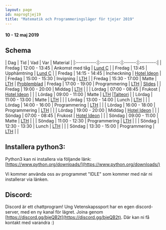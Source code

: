 ```yaml
---
layout: page
id: maprogtjej19
title: "Matematik och Programmeringsläger för tjejer 2019"
---
```


#### 10 - 12 maj 2019

## Schema

| Dag        | Tid       | Vad   | Var     | Material |
|:----------:|:----------:|:------:|:--------:|
| Fredag     | 12:00 - 13:45 | Ankomst med tåg | [Lund C](https://goo.gl/maps/e2wLFsP6aU9Vwi2y9) |
| Fredag     | 13:45         | Upphämtning | [Lund C](https://goo.gl/maps/e2wLFsP6aU9Vwi2y9) |
| Fredag     | 14:15 - 14:45 | Incheckning | [Hotel Ideon](https://goo.gl/maps/dWF3aWSMbTYYaRqYA) |
| Fredag     | 15:00 - 15:30 | Invigning | [LTH](https://goo.gl/maps/xfdAj8oKQwieeJtTA) |
| Fredag     | 15:30 - 17:00 | Matte | [LTH](https://goo.gl/maps/xfdAj8oKQwieeJtTA) | [Problemblad](/assets/201905/Problemlosning-Forelasning-1.pdf)
| Fredag     | 17:00 - 19:00 | Programmering | [LTH](https://goo.gl/maps/xfdAj8oKQwieeJtTA) | [Slides](https://docs.google.com/presentation/d/1cny5LYP0HtL2TGslr_ZBUxCxvYSomZDTQLzeh7Ap5S0/edit?usp=sharing) |
| Fredag     | 19:00 - 20:00 | Middag | [LTH](https://goo.gl/maps/xfdAj8oKQwieeJtTA) | |
| Lördag     | 07:00 - 08:45 | Frukost | [Hotel Ideon](https://goo.gl/maps/dWF3aWSMbTYYaRqYA) | |
| Lördag     | 09:00 - 11:00 | Matte | [LTH](https://goo.gl/maps/xfdAj8oKQwieeJtTA) |[Talteori](/assets/201905/Problemblad-Talteori-1.pdf) |
| Lördag     | 11:00 - 13:00 | Matte | [LTH](https://goo.gl/maps/xfdAj8oKQwieeJtTA) | |
| Lördag     | 13:00 - 14:00 | Lunch | [LTH](https://goo.gl/maps/xfdAj8oKQwieeJtTA) | |
| Lördag     | 14:00 - 16:00 | Programmering | [LTH](https://goo.gl/maps/xfdAj8oKQwieeJtTA) | |
| Lördag     | 16:00 - 18:00 | Programmering | [LTH](https://goo.gl/maps/xfdAj8oKQwieeJtTA) | |
| Lördag     | 19:00 - 20:00 | Middag | [Hotel Ideon](https://goo.gl/maps/dWF3aWSMbTYYaRqYA) | |
| Söndag     | 07:00 - 08:45 | Frukost | [Hotel Ideon](https://goo.gl/maps/dWF3aWSMbTYYaRqYA) | |
| Söndag     | 09:00 - 11:00 | Matte | [LTH](https://goo.gl/maps/xfdAj8oKQwieeJtTA) | |
| Söndag     | 11:00 - 12:30 | Programmering | [LTH](https://goo.gl/maps/xfdAj8oKQwieeJtTA) | |
| Söndag     | 12:30 - 13:30 | Lunch | [LTH](https://goo.gl/maps/xfdAj8oKQwieeJtTA) | |
| Söndag     | 13:30 - 15:00 | Programmering | [LTH](https://goo.gl/maps/xfdAj8oKQwieeJtTA) | |

## Installera python3:
Python3 kan ni installera via följande länk:
[https://www.python.org/downloads/](https://www.python.org/downloads/)

Vi kommer använda oss av programmet "IDLE" som kommer med när ni installerar via länken.

## Discord:
Discord är ett chattprogram! Ung Vetenskapssport har en egen discord-server, med en ny kanal för lägret. Joina genom [https://discord.gg/bjeQB2t](https://discord.gg/bjeQB2t). Där kan ni få kontakt med varandra :)
